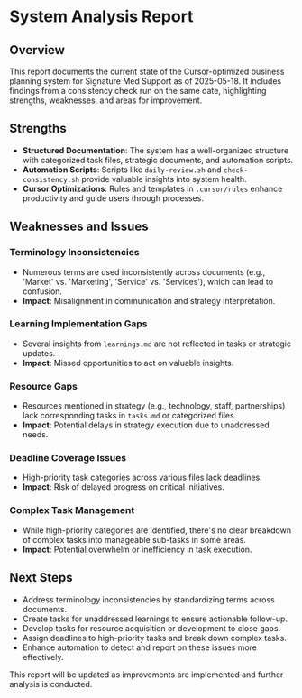 <!-- System Analysis Report for Cursor-Based Planning System. Last updated: 2025-05-18 -->

# System Analysis Report

## Overview
This report documents the current state of the Cursor-optimized business planning system for Signature Med Support as of 2025-05-18. It includes findings from a consistency check run on the same date, highlighting strengths, weaknesses, and areas for improvement.

## Strengths
- **Structured Documentation**: The system has a well-organized structure with categorized task files, strategic documents, and automation scripts.
- **Automation Scripts**: Scripts like `daily-review.sh` and `check-consistency.sh` provide valuable insights into system health.
- **Cursor Optimizations**: Rules and templates in `.cursor/rules` enhance productivity and guide users through processes.

## Weaknesses and Issues
### Terminology Inconsistencies
- Numerous terms are used inconsistently across documents (e.g., 'Market' vs. 'Marketing', 'Service' vs. 'Services'), which can lead to confusion.
- **Impact**: Misalignment in communication and strategy interpretation.

### Learning Implementation Gaps
- Several insights from `learnings.md` are not reflected in tasks or strategic updates.
- **Impact**: Missed opportunities to act on valuable insights.

### Resource Gaps
- Resources mentioned in strategy (e.g., technology, staff, partnerships) lack corresponding tasks in `tasks.md` or categorized files.
- **Impact**: Potential delays in strategy execution due to unaddressed needs.

### Deadline Coverage Issues
- High-priority task categories across various files lack deadlines.
- **Impact**: Risk of delayed progress on critical initiatives.

### Complex Task Management
- While high-priority categories are identified, there's no clear breakdown of complex tasks into manageable sub-tasks in some areas.
- **Impact**: Potential overwhelm or inefficiency in task execution.

## Next Steps
- Address terminology inconsistencies by standardizing terms across documents.
- Create tasks for unaddressed learnings to ensure actionable follow-up.
- Develop tasks for resource acquisition or development to close gaps.
- Assign deadlines to high-priority tasks and break down complex tasks.
- Enhance automation to detect and report on these issues more effectively.

This report will be updated as improvements are implemented and further analysis is conducted. 
